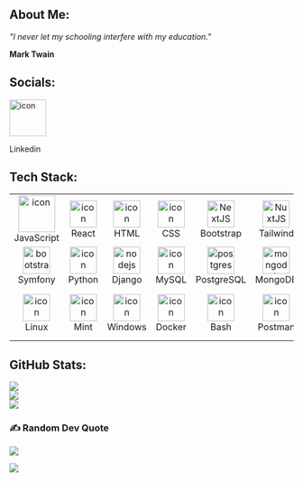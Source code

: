 ## About Me:

*"I never let my schooling interfere with my education."*

<b>Mark Twain</b>


## Socials:

<a href="https://linkedin.com/in/kosta-kazakov-533a4529" target="_blank">
<img src="https://skillicons.dev/icons?i=linkedin" alt="icon" width="65" height="65" />
</a>
<br> <p>Linkedin</p> 

## Tech Stack:

<table align="center">
    <tr>
        <td align="center" width="96">
            <img src="https://skillicons.dev/icons?i=js" alt="icon" width="65" height="65" />
            <br>JavaScript
        </td>
        <td align="center" width="96">
            <img src="https://techstack-generator.vercel.app/react-icon.svg" alt="icon" width="48" height="48" />
            <br>React
        </td>
        <td align="center" width="96">
            <img src="https://skillicons.dev/icons?i=html" alt="icon" width="48" height="48">
            <br>HTML
        </td>
        <td align="center" width="96">
            <img src="https://skillicons.dev/icons?i=css" alt="icon" width="48" height="48">
            <br>CSS
        </td>
        <td align="center" width="96">
            <img src="https://skillicons.dev/icons?i=bootstrap" width="48" height="48" alt="NextJS" />
            <br>Bootstrap
        </td>
        <td align="center" width="96">
            <img src="https://skillicons.dev/icons?i=tailwind" width="48" height="48" alt="NuxtJS" />
            <br>Tailwind
        </td>
        <td align="center" width="96">
            <img src="https://skillicons.dev/icons?i=php" width="48" height="48" alt="tailwind" />
            <br>PHP
        </td>
        <td align="center" width="96">
            <img src="https://techstack-generator.vercel.app/restapi-icon.svg" alt="icon" width="48" height="48" />
            <br>RestAPI
        </td>
        <td align="center" width="96">
            <img src="https://skillicons.dev/icons?i=laravel" width="48" height="48" alt="materialui" />
            <br>Laravel
        </td>
    </tr>
    <tr>
        <td align="center" width="96">
            <img src="https://skillicons.dev/icons?i=symfony" width="48" height="48" alt="bootstrap" />
            <br>Symfony
        </td>
        <td align="center" width="96">
            <img src="https://skillicons.dev/icons?i=py" alt="icon" width="48" height="48" />
            <br>Python
        </td>
        <td align="center" width="96">
            <img src="https://skillicons.dev/icons?i=django" width="48" height="48" alt="nodejs" />
            <br>Django
        </td>
        <td align="center" width="96">
            <img src="https://techstack-generator.vercel.app/mysql-icon.svg" alt="icon" width="48" height="48" />
            <br>MySQL
        </td>
        <td align="center" width="96">
            <img src="https://skillicons.dev/icons?i=postgres" width="48" height="48" alt="postgres" />
            <br>PostgreSQL
        </td>
        <td align="center" width="96">
            <img src="https://skillicons.dev/icons?i=mongodb" width="48" height="48" alt="mongodb" />
            <br>MongoDB
        </td>
        <td align="center" width="96">
            <img src="https://skillicons.dev/icons?i=redis" width="48" height="48" alt="redis" />
            <br>Redis
        </td>
        <td align="center" width="96">
            <img src="https://skillicons.dev/icons?i=rabbitmq" width="48" height="48" alt="firebase" />
            <br>RabbitMQ
        </td>
        <td align="center" width="96">
            <img src="https://skillicons.dev/icons?i=git" width="48" height="48" alt="Git" />
            <br>Git
        </td>
    </tr>
    <tr>
        <td align="center" width="96">
            <img src="https://skillicons.dev/icons?i=linux" alt="icon" width="48" height="48" />
            <br>Linux
        </td>
        <td align="center" width="96">
            <img src="https://skillicons.dev/icons?i=mint" alt="icon" width="48" height="48" />
            <br>Mint
        </td>
        <td align="center" width="96">
            <img src="https://skillicons.dev/icons?i=windows" alt="icon" width="48" height="48" />
            <br>Windows
        </td>
        <td align="center" width="96">
            <img src="https://techstack-generator.vercel.app/docker-icon.svg" alt="icon" width="48" height="48" />
            <br>Docker
        </td>
        <td align="center" width="96">
            <img src="https://skillicons.dev/icons?i=bash" alt="icon" width="48" height="48" />
            <br>Bash
        </td>
        <td align="center" width="96">
            <img src="https://skillicons.dev/icons?i=postman" alt="icon" width="48" height="48" />
            <br>Postman
        </td>
        <td align="center" width="96">
            <img src="https://skillicons.dev/icons?i=vscode" alt="icon" width="48" height="48" />
            <br>VSCode
        </td>
        <td align="center" width="96">
            <img src="https://skillicons.dev/icons?i=ps" alt="icon" width="48" height="48" />
            <br>Photoshop
        </td>
        <td align="center" width="96">
            <img src="https://skillicons.dev/icons?i=ai" alt="icon" width="48" height="48" />
            <br>Adobe Illustrator
        </td>
    </tr>

</table>

## GitHub Stats:

![](https://github-readme-stats.vercel.app/api?username=kostakazakoff&theme=dark&hide_border=false&include_all_commits=false&count_private=false&bg_color=00000000)<br/>
![](https://github-readme-streak-stats.herokuapp.com/?user=kostakazakoff&theme=dark&hide_border=false&bg_color=00000000)<br/>
![](https://github-readme-stats.vercel.app/api/top-langs/?username=kostakazakoff&theme=dark&hide_border=false&include_all_commits=true&count_private=false&layout=compact&bg_color=00000000)

### ✍️ Random Dev Quote

![](https://quotes-github-readme.vercel.app/api?type=horizontal&theme=dark)


[![](https://visitcount.itsvg.in/api?id=kostakazakoff&icon=0&color=0)](https://visitcount.itsvg.in)

